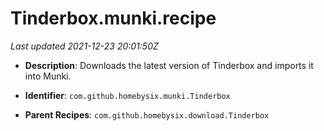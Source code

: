 # Tinderbox.munki.recipe

_Last updated 2021-12-23 20:01:50Z_

- **Description**: Downloads the latest version of Tinderbox and imports it into Munki.

- **Identifier**: `com.github.homebysix.munki.Tinderbox`

- **Parent Recipes**: `com.github.homebysix.download.Tinderbox`
